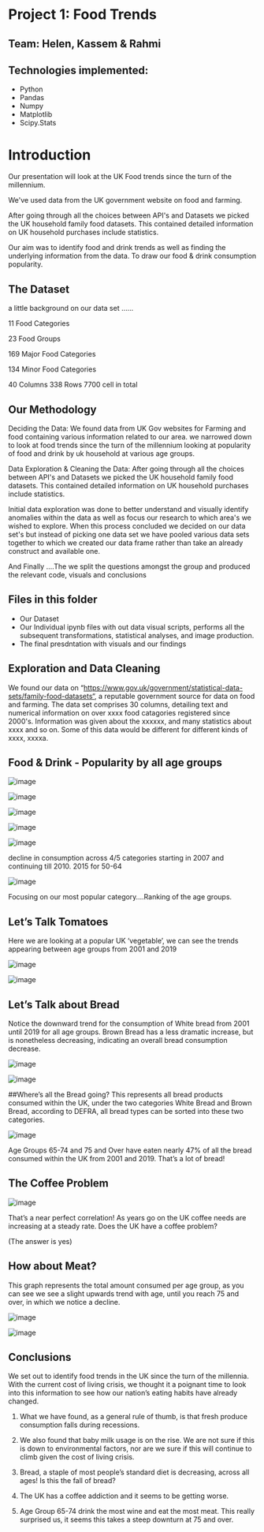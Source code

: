 # Project 1: Food Trends

## Team: Helen, Kassem & Rahmi

## Technologies implemented:
* Python
* Pandas
* Numpy
* Matplotlib
* Scipy.Stats

# Introduction
Our presentation will look at the UK Food trends since the turn of the millennium. 

We've used data from the UK government website on food and farming.

After going through all the choices between API's and Datasets we picked the UK household family food datasets. This contained detailed information on UK household purchases include statistics. 

Our aim was to identify food and drink trends as well as finding the underlying information from the data. To draw our food & drink consumption popularity.

## The Dataset
a little background on our data set ......

11 Food Categories

23 Food Groups

169 Major Food Categories

134 Minor Food Categories

40 Columns 338 Rows 7700 cell in total

## Our Methodology

Deciding the Data: We found data from UK Gov websites for Farming and food containing various information related to our area. we narrowed down to look at food trends since the turn of the millennium looking at popularity of food and drink by uk household at various age groups. 

Data Exploration & Cleaning the Data: After going through all the choices between API's and Datasets we picked the UK household family food datasets. This contained detailed information on UK household purchases include statistics. 

Initial data exploration was done to better understand and visually identify anomalies within the data as well as focus our research to which area's we wished to explore. When this process concluded we decided on our data set's but instead of picking one data set we have pooled various data sets together to which we created our data frame rather than take an already construct and available one.

And Finally ….The we split the questions amongst the group and produced the relevant code, visuals and conclusions

## Files in this folder

- Our Dataset
- Our Individual ipynb files with out data visual scripts, performs all the subsequent transformations, statistical analyses, and image production.
- The final presdntation with visuals and our findings

## Exploration and Data Cleaning
We found our data on “https://www.gov.uk/government/statistical-data-sets/family-food-datasets“, a reputable government source for data on food and farming. The data set comprises 30 columns, detailing text and numerical information on over xxxx food catagories registered since 2000's. Information was given about the xxxxxx, and many statistics about xxxx and so on. Some of this data would be different for different kinds of xxxx, xxxxa.

## Food & Drink - Popularity by all age groups

![image](https://user-images.githubusercontent.com/111521804/196803290-081f3509-b995-483c-a35d-d58bfd8e3a9d.png)

![image](https://user-images.githubusercontent.com/111521804/196801713-2bf8b33f-29ad-4eeb-9604-c027947f30cc.png)

![image](https://user-images.githubusercontent.com/111521804/196803504-cbb643e8-122d-4e62-82db-32ea597a5c42.png)

![image](https://user-images.githubusercontent.com/111521804/196801810-39fbe01c-18f7-48e5-81c1-ae40ecf90dd5.png)

![image](https://user-images.githubusercontent.com/111521804/196801843-4d4b02fc-11d4-4e24-8054-052b8fbc3894.png)

decline in consumption across 4/5 categories starting in 2007 and continuing till 2010.
2015 for 50-64

![image](https://user-images.githubusercontent.com/111521804/196801868-4b38e7a5-88ff-416d-bbbe-9e4a939029c3.png)

Focusing on our most popular category….Ranking of the age groups.

## Let’s Talk Tomatoes

Here we are looking at a popular UK ‘vegetable’, we can see the trends appearing between age groups from 2001 and 2019

![image](https://user-images.githubusercontent.com/111521804/196802085-50f924bf-52b2-463c-9346-53a02cac23b2.png)

![image](https://user-images.githubusercontent.com/111521804/196802104-6e306ed8-0abc-4a59-b498-10aaea0abc6a.png)

## Let’s Talk about Bread

Notice the downward trend for the consumption of White bread from 2001 until 2019 for all age groups.
Brown Bread has a less dramatic increase, but is nonetheless decreasing, indicating an overall bread consumption decrease. 

![image](https://user-images.githubusercontent.com/111521804/196802407-30d94833-9f0c-41e8-b337-8f7c49a9eb7d.png)

![image](https://user-images.githubusercontent.com/111521804/196802428-b0044ef3-bc9e-415d-96a7-8271e1a8a214.png)

##Where’s all the Bread going?
This represents all bread products consumed within the UK, under the two categories White Bread and Brown Bread, according to DEFRA, all bread types can be sorted into these two categories. 

![image](https://user-images.githubusercontent.com/111521804/196802556-129cacce-9d94-4ac4-b0bb-ad12ea94a17a.png)

Age Groups 65-74 and 75 and Over have eaten nearly 47% of all the bread consumed within the UK from 2001 and 2019. 
That’s a lot of bread!

## The Coffee Problem

![image](https://user-images.githubusercontent.com/111521804/196802805-4f66f7d2-7430-4b51-bfa0-eec6e2b8280b.png)

That’s a near perfect correlation!
As years go on the UK coffee needs are increasing at a steady rate. 
Does the UK have a coffee problem?

(The answer is yes)

## How about Meat?

This graph represents the total amount consumed per age group, as you can see we see a slight upwards trend with age, until you reach 75 and over, in which we notice a decline.


![image](https://user-images.githubusercontent.com/111521804/196802881-9e98d25c-cf15-4984-a124-9fcd8c0fe7c5.png)

![image](https://user-images.githubusercontent.com/111521804/196803022-8d8e72d6-65a7-426c-b957-8eb8ed463b91.png)


## Conclusions

We set out to identify food trends in the UK since the turn of the millennia. With the current cost of living crisis, we thought it a poignant time to look into this information to see how our nation’s eating habits have already changed. 

1. What we have found, as a general rule of thumb, is that fresh produce consumption falls during recessions. 

2. We also found that baby milk usage is on the rise. We are not sure if this is down to environmental factors, nor are we sure if this will continue to climb given the cost of living crisis. 

3. Bread, a staple of most people’s standard diet is  decreasing, across all ages! Is this the fall of bread?

4. The UK has a coffee addiction and it seems to be getting worse. 

5. Age Group 65-74 drink the most wine and eat the most meat. This really surprised us, it seems this takes a steep downturn at 75 and over. 








